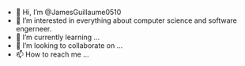 - 👋 Hi, I’m @JamesGuillaume0510
- 👀 I’m interested in everything about computer science and software engerneer.
- 🌱 I’m currently learning ...
- 💞️ I’m looking to collaborate on ...
- 📫 How to reach me ...

<!---
JamesGuillaume0510/JamesGuillaume0510 is a ✨ special ✨ repository because its `README.md` (this file) appears on your GitHub profile.
You can click the Preview link to take a look at your changes.
--->
